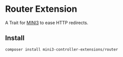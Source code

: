 # Router Extension

A Trait for [MINI3](https://github.com/panique/mini3) to ease HTTP redirects.

## Install

`composer install mini3-controller-extensions/router`
